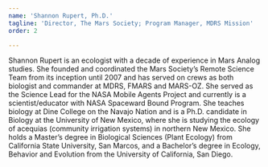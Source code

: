```yaml
---
name: 'Shannon Rupert, Ph.D.'
tagline: 'Director, The Mars Society; Program Manager, MDRS Mission'
order: 2

---
```


Shannon Rupert is an ecologist with a decade of experience in Mars Analog studies. She founded and
coordinated the Mars Society’s Remote Science Team from its inception until 2007 and has served on
crews as both biologist and commander at MDRS, FMARS and MARS-OZ. She served as the Science Lead for
the NASA Mobile Agents Project and currently is a scientist/educator with NASA Spaceward Bound
Program. She teaches biology at Dine College on the Navajo Nation and is a Ph.D. candidate in
Biology at the University of New Mexico, where she is studying the ecology of acequias (community
irrigation systems) in northern New Mexico. She holds a Master’s degree in Biological Sciences
(Plant Ecology) from California State University, San Marcos, and a Bachelor’s degree in Ecology,
Behavior and Evolution from the University of California, San Diego.
